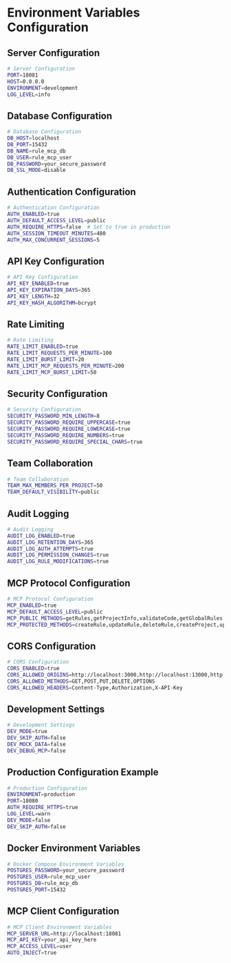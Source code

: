 # Environment Variables Configuration

## Server Configuration

```bash
# Server Configuration
PORT=18081
HOST=0.0.0.0
ENVIRONMENT=development
LOG_LEVEL=info
```

## Database Configuration

```bash
# Database Configuration
DB_HOST=localhost
DB_PORT=15432
DB_NAME=rule_mcp_db
DB_USER=rule_mcp_user
DB_PASSWORD=your_secure_password
DB_SSL_MODE=disable
```

## Authentication Configuration

```bash
# Authentication Configuration
AUTH_ENABLED=true
AUTH_DEFAULT_ACCESS_LEVEL=public
AUTH_REQUIRE_HTTPS=false  # Set to true in production
AUTH_SESSION_TIMEOUT_MINUTES=480
AUTH_MAX_CONCURRENT_SESSIONS=5
```

## API Key Configuration

```bash
# API Key Configuration
API_KEY_ENABLED=true
API_KEY_EXPIRATION_DAYS=365
API_KEY_LENGTH=32
API_KEY_HASH_ALGORITHM=bcrypt
```

## Rate Limiting

```bash
# Rate Limiting
RATE_LIMIT_ENABLED=true
RATE_LIMIT_REQUESTS_PER_MINUTE=100
RATE_LIMIT_BURST_LIMIT=20
RATE_LIMIT_MCP_REQUESTS_PER_MINUTE=200
RATE_LIMIT_MCP_BURST_LIMIT=50
```

## Security Configuration

```bash
# Security Configuration
SECURITY_PASSWORD_MIN_LENGTH=8
SECURITY_PASSWORD_REQUIRE_UPPERCASE=true
SECURITY_PASSWORD_REQUIRE_LOWERCASE=true
SECURITY_PASSWORD_REQUIRE_NUMBERS=true
SECURITY_PASSWORD_REQUIRE_SPECIAL_CHARS=true
```

## Team Collaboration

```bash
# Team Collaboration
TEAM_MAX_MEMBERS_PER_PROJECT=50
TEAM_DEFAULT_VISIBILITY=public
```

## Audit Logging

```bash
# Audit Logging
AUDIT_LOG_ENABLED=true
AUDIT_LOG_RETENTION_DAYS=365
AUDIT_LOG_AUTH_ATTEMPTS=true
AUDIT_LOG_PERMISSION_CHANGES=true
AUDIT_LOG_RULE_MODIFICATIONS=true
```

## MCP Protocol Configuration

```bash
# MCP Protocol Configuration
MCP_ENABLED=true
MCP_DEFAULT_ACCESS_LEVEL=public
MCP_PUBLIC_METHODS=getRules,getProjectInfo,validateCode,getGlobalRules
MCP_PROTECTED_METHODS=createRule,updateRule,deleteRule,createProject,updateProject,deleteProject
```

## CORS Configuration

```bash
# CORS Configuration
CORS_ENABLED=true
CORS_ALLOWED_ORIGINS=http://localhost:3000,http://localhost:13000,http://localhost:13001
CORS_ALLOWED_METHODS=GET,POST,PUT,DELETE,OPTIONS
CORS_ALLOWED_HEADERS=Content-Type,Authorization,X-API-Key
```

## Development Settings

```bash
# Development Settings
DEV_MODE=true
DEV_SKIP_AUTH=false
DEV_MOCK_DATA=false
DEV_DEBUG_MCP=false
```

## Production Configuration Example

```bash
# Production Configuration
ENVIRONMENT=production
PORT=18080
AUTH_REQUIRE_HTTPS=true
LOG_LEVEL=warn
DEV_MODE=false
DEV_SKIP_AUTH=false
```

## Docker Environment Variables

```bash
# Docker Compose Environment Variables
POSTGRES_PASSWORD=your_secure_password
POSTGRES_USER=rule_mcp_user
POSTGRES_DB=rule_mcp_db
POSTGRES_PORT=15432
```

## MCP Client Configuration

```bash
# MCP Client Environment Variables
MCP_SERVER_URL=http://localhost:18081
MCP_API_KEY=your_api_key_here
MCP_ACCESS_LEVEL=user
AUTO_INJECT=true
```
